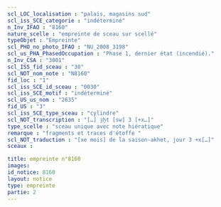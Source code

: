```yaml
---
scl_LOC_localisation : "palais, magasins sud"
scl_iss_SCE_categorie : "indéterminé"
n_Inv_IFAO : "8160"
nature_scelle : "empreinte de sceau sur scellé"
typeObjet : "Empreinte"
scl_PHO_no_photo_IFAO : "NU_2008_3198"
scl_us_PHA_PhasedOccupation : "Phase 1, dernier état (incendié)."
n_Inv_CSA : "3001"
scl_ISS_fid_sceau : "30"
scl_NOT_nom_note : "N8160"
fid_loc : "1"
scl_iss_SCE_id_sceau : "0030"
scl_iss_SCE_motif : "indéterminé"
scl_US_us_nom : "2635"
fid_US : "3"
scl_iss_SCE_type_sceau : "cylindre"
scl_NOT_transcription : "[…] ȝḫt [sw] 3 [+x…]"
type_scelle : "sceau unique avec note hiératique"
remarque : "fragments et traces d'étoffe "
scl_NOT_traduction : "[xe mois] de la saison-akhet, jour 3 +x[…]"
sceaux :

title: empreinte n°8160
images: 
id_notice: 8160
layout: notice
type: empreinte
partie: 2
---
```

